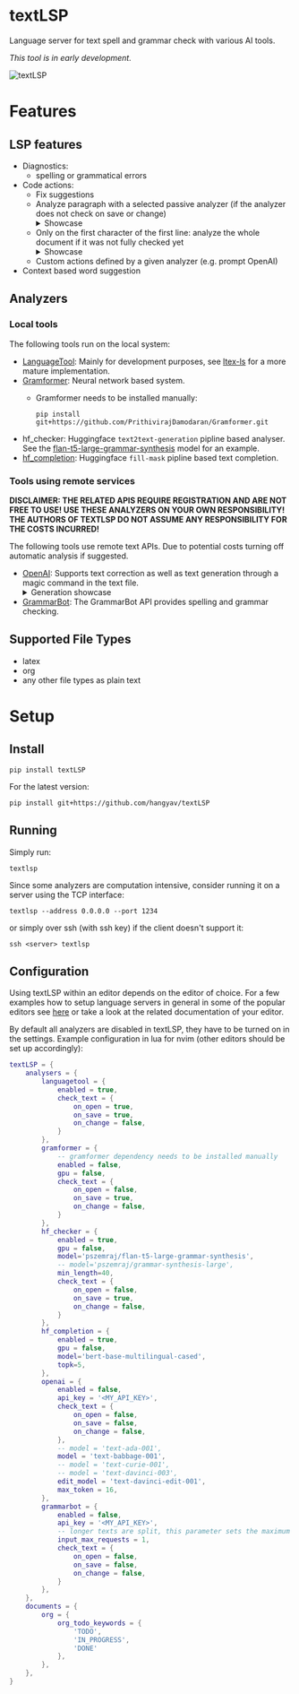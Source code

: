 # textLSP
Language server for text spell and grammar check with various AI tools.

_This tool is in early development._

![textLSP](https://user-images.githubusercontent.com/414596/219856412-8095caa5-9ce6-49fe-9713-78d234837ac4.png)

# Features

## LSP features

* Diagnostics:
    * spelling or grammatical errors
* Code actions:
    * Fix suggestions
    * Analyze paragraph with a selected passive analyzer (if the analyzer does not check on save or change)
        <details><summary>Showcase</summary>
           <img src="https://user-images.githubusercontent.com/414596/219856438-0810eb43-929c-4bc3-811e-2ab53a5b2ae3.gif" height=80% width=80%/>
        </details>
    * Only on the first character of the first line: analyze the whole document if it was not fully checked yet
        <details><summary>Showcase</summary>
           <img src="https://user-images.githubusercontent.com/414596/219856461-406c1e8f-ef71-4b6d-9270-6955320bd6aa.gif" height=80% width=80%/>
        </details>
    * Custom actions defined by a given analyzer (e.g. prompt OpenAI)
* Context based word suggestion

## Analyzers

### Local tools

The following tools run on the local system:

* [LanguageTool](https://languagetool.org): Mainly for development purposes, see [ltex-ls](https://github.com/valentjn/ltex-ls) for a more mature implementation.
* [Gramformer](https://github.com/PrithivirajDamodaran/Gramformer): Neural network based system.
    * Gramformer needs to be installed manually:

      ```pip install git+https://github.com/PrithivirajDamodaran/Gramformer.git```
* hf_checker: Huggingface `text2text-generation` pipline based analyser. See the [flan-t5-large-grammar-synthesis](https://huggingface.co/pszemraj/flan-t5-large-grammar-synthesis) model for an example.
* [hf_completion](https://huggingface.co/docs/transformers/task_summary#language-modeling): Huggingface `fill-mask` pipline based text completion.

### Tools using remote services

**DISCLAIMER: THE RELATED APIS REQUIRE REGISTRATION AND ARE NOT FREE TO USE! USE THESE ANALYZERS ON YOUR OWN RESPONSIBILITY! THE AUTHORS OF TEXTLSP DO NOT ASSUME ANY RESPONSIBILITY FOR THE COSTS INCURRED!**

The following tools use remote text APIs.
Due to potential costs turning off automatic analysis if suggested.

* [OpenAI](https://openai.com/api): Supports text correction as well as text generation through a magic command in the text file.
    <details><summary>Generation showcase</summary>
        <img src="https://user-images.githubusercontent.com/414596/219856479-b85b5c2d-6158-44be-9063-12254b76e39c.gif" height=80% width=80%/>
    </details>
* [GrammarBot](https://rapidapi.com/grammarbot/api/grammarbot): The GrammarBot API provides spelling and grammar checking.

## Supported File Types

* latex
* org
* any other file types as plain text

# Setup

## Install
```
pip install textLSP
```

For the latest version:
```
pip install git+https://github.com/hangyav/textLSP
```

## Running
Simply run:
```
textlsp
```

Since some analyzers are computation intensive, consider running it on a server using the TCP interface:
```
textlsp --address 0.0.0.0 --port 1234
```
or simply over ssh (with ssh key) if the client doesn't support it:
```
ssh <server> textlsp
```

## Configuration

Using textLSP within an editor depends on the editor of choice.
For a few examples how to setup language servers in general in some of the popular editors see [here](https://github.com/openlawlibrary/pygls/tree/master/examples/hello-world#editor-configurations) or take a look at the related documentation of your editor.

By default all analyzers are disabled in textLSP, they have to be turned on in the settings.
Example configuration in lua for nvim (other editors should be set up accordingly):

```lua
textLSP = {
    analysers = {
        languagetool = {
            enabled = true,
            check_text = {
                on_open = true,
                on_save = true,
                on_change = false,
            }
        },
        gramformer = {
            -- gramformer dependency needs to be installed manually
            enabled = false,
            gpu = false,
            check_text = {
                on_open = false,
                on_save = true,
                on_change = false,
            }
        },
        hf_checker = {
            enabled = true,
            gpu = false,
            model='pszemraj/flan-t5-large-grammar-synthesis',
            -- model='pszemraj/grammar-synthesis-large',
            min_length=40,
            check_text = {
                on_open = false,
                on_save = true,
                on_change = false,
            }
        },
        hf_completion = {
            enabled = true,
            gpu = false,
            model='bert-base-multilingual-cased',
            topk=5,
        },
        openai = {
            enabled = false,
            api_key = '<MY_API_KEY>',
            check_text = {
                on_open = false,
                on_save = false,
                on_change = false,
            },
            -- model = 'text-ada-001',
            model = 'text-babbage-001',
            -- model = 'text-curie-001',
            -- model = 'text-davinci-003',
            edit_model = 'text-davinci-edit-001',
            max_token = 16,
        },
        grammarbot = {
            enabled = false,
            api_key = '<MY_API_KEY>',
            -- longer texts are split, this parameter sets the maximum number of splits per analysis
            input_max_requests = 1,
            check_text = {
                on_open = false,
                on_save = false,
                on_change = false,
            }
        },
    },
    documents = {
        org = {
            org_todo_keywords = {
                'TODO',
                'IN_PROGRESS',
                'DONE'
            },
        },
    },
}
```
